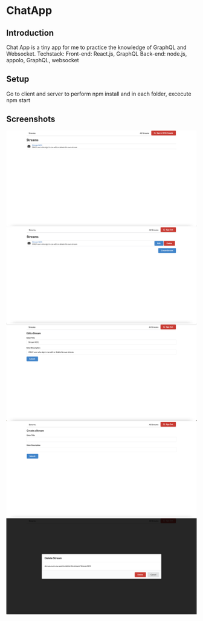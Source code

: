 # ChatApp

## Introduction

Chat App is a tiny app for me to practice the knowledge of GraphQL and Websocket.
Techstack:
Front-end: React.js, GraphQL Back-end: node.js, appolo, GraphQL, websocket

## Setup
Go to client and server to perform npm install and in each folder, excecute npm start




## Screenshots
!["Screenshot of Stream Lists without login "](https://github.com/henryhe1234/twitch-clone/blob/main/docs/UserNotSignIn.png?raw=true)
!["Screenshot of Stream Lists With Login "](https://github.com/henryhe1234/twitch-clone/blob/main/docs/UserSignIn.png?raw=true)
!["Screenshot of Stream Edit"](https://github.com/henryhe1234/twitch-clone/blob/main/docs/StreamEdit.png?raw=true)
!["Screenshot of StreamCreate"](https://github.com/henryhe1234/twitch-clone/blob/main/docs/StreamCreate.png?raw=true)
!["Screenshot of Delete Modal using React portal"](https://github.com/henryhe1234/twitch-clone/blob/main/docs/DeleteUingModal.png?raw=true)